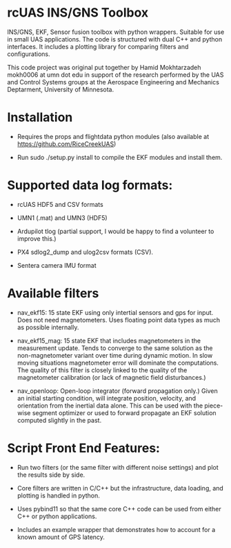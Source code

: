 # rcUAS INS/GNS Toolbox

INS/GNS, EKF, Sensor fusion toolbox with python wrappers.  Suitable
for use in small UAS applications.  The code is structured with dual
C++ and python interfaces.  It includes a plotting library for
comparing filters and configurations.

This code project was original put together by Hamid Mokhtarzadeh
mokh0006 at umn dot edu in support of the research performed by the
UAS and Control Systems groups at the Aerospace Engineering and
Mechanics Deptarment, University of Minnesota.

# Installation

* Requires the props and flightdata python modules (also available at
  https://github.com/RiceCreekUAS)

* Run sudo ./setup.py install to compile the EKF modules and install them.

# Supported data log formats:

* rcUAS HDF5 and CSV formats

* UMN1 (.mat) and UMN3 (HDF5)

* Ardupilot tlog (partial support, I would be happy to find a
  volunteer to improve this.)

* PX4 sdlog2_dump and ulog2csv formats (CSV).

* Sentera camera IMU format

# Available filters

* nav_ekf15: 15 state EKF using only intertial sensors and gps for
  input.  Does not need magnetometers.  Uses floating point data types
  as much as possible internally.

* nav_ekf15_mag: 15 state EKF that includes magnetometers in the
  measurement update.  Tends to converge to the same solution as the
  non-magnetometer variant over time during dynamic motion.  In slow
  moving situations magnetometer error will dominate the computations.
  The quality of this filter is closely linked to the quality of the
  magnetometer calibration (or lack of magnetic field disturbances.)

* nav_openloop: Open-loop integrator (forward propagation only.)
  Given an initial starting condition, will integrate position,
  velocity, and orientation from the inertial data alone.  This can be
  used with the piece-wise segment optimizer or used to forward
  propagate an EKF solution computed slightly in the past.

# Script Front End Features:

* Run two filters (or the same filter with different noise settings)
  and plot the results side by side.

* Core filters are written in C/C++ but the infrastructure, data
  loading, and plotting is handled in python.

* Uses pybind11 so that the same core C++ code can be used from either
  C++ or python applications.

* Includes an example wrapper that demonstrates how to account for a
  known amount of GPS latency.
